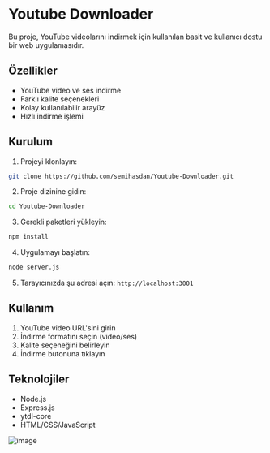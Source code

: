 # Youtube Downloader

Bu proje, YouTube videolarını indirmek için kullanılan basit ve kullanıcı dostu bir web uygulamasıdır.

## Özellikler

- YouTube video ve ses indirme
- Farklı kalite seçenekleri
- Kolay kullanılabilir arayüz
- Hızlı indirme işlemi

## Kurulum

1. Projeyi klonlayın:
```bash
git clone https://github.com/semihasdan/Youtube-Downloader.git
```

2. Proje dizinine gidin:
```bash
cd Youtube-Downloader
```

3. Gerekli paketleri yükleyin:
```bash
npm install
```

4. Uygulamayı başlatın:
```bash
node server.js
```

5. Tarayıcınızda şu adresi açın: `http://localhost:3001`

## Kullanım

1. YouTube video URL'sini girin
2. İndirme formatını seçin (video/ses)
3. Kalite seçeneğini belirleyin
4. İndirme butonuna tıklayın

## Teknolojiler

- Node.js
- Express.js
- ytdl-core
- HTML/CSS/JavaScript

![image](https://github.com/user-attachments/assets/5f66afbe-3a61-4a46-8d50-052b254ded1f)

